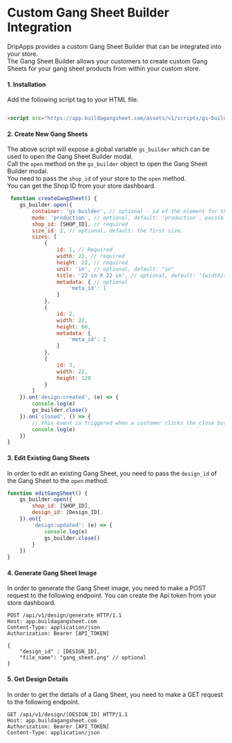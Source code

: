 # Custom Gang Sheet Builder Integration

DripApps provides a custom Gang Sheet Builder that can be integrated into your store. \
The Gang Sheet Builder allows your customers to create custom Gang Sheets for your gang sheet products from within your custom store.

#### 1. Installation

Add the following script tag to your HTML file.

```html

<script src="https://app.buildagangsheet.com/assets/v1/scripts/gs-builder.min.js"></script>
```

#### 2. Create New Gang Sheets

The above script will expose a global variable `gs_builder` which can be used to open the Gang Sheet Builder modal. \
Call the `open` method on the `gs_builder` object to open the Gang Sheet Builder modal. \
You need to pass the `shop_id` of your store to the `open` method. \
You can get the Shop ID from your store dashboard.

```javascript
 function createGangSheet() {
    gs_builder.open({
        container: 'gs-builder', // optional - id of the element for the modal to be rendered in.
        mode: 'production', // optional, default: 'production', possible values: 'production', 'development'
        shop_id: [SHOP_ID], // required
        size_id: 2, // optional, default: the first size.
        sizes: [
            {
                id: 1, // Required
                width: 22, // required
                height: 22, // required
                unit: 'in', // optional, default: "in"
                title: '22 in X 22 in', // optional, default: "{width}{unit} x {height}{unit}"
                metadata: { // optional
                    'meta_id': 1
                }
            },
            {
                id: 2,
                width: 22,
                height: 60,
                metadata: {
                    'meta_id': 2
                }
            },
            {
                id: 3,
                width: 22,
                height: 120
            }
        ]
    }).on('design:created', (e) => {
        console.log(e)
        gs_builder.close()
    }).on('closed', () => {
        // this event is triggered when a customer clicks the close button from the buidler.
        console.log(e)
    })
}
```

#### 3. Edit Existing Gang Sheets

In order to edit an existing Gang Sheet, you need to pass the `design_id` of the Gang Sheet to the `open` method.

```javascript
function editGangSheet() {
    gs_builder.open({
        shop_id: [SHOP_ID],
        design_id: [Design_ID],
    }).on({
        'design:updated': (e) => {
            console.log(e)
            gs_builder.close()
        }
    })
}
```

#### 4. Generate Gang Sheet Image

In order to generate the Gang Sheet image, you need to make a POST request to the following endpoint.
You can create the Api token from your store dashboard.

```http
POST /api/v1/design/generate HTTP/1.1
Host: app.buildagangsheet.com
Content-Type: application/json
Authorization: Bearer [API_TOKEN]

{
    "design_id" : [DESIGN_ID],
    "file_name": "gang_sheet.png" // optional
}
```
 
#### 5. Get Design Details

In order to get the details of a Gang Sheet, you need to make a GET request to the following endpoint.

```http
GET /api/v1/design/[DESIGN_ID] HTTP/1.1
Host: app.buildagangsheet.com
Authorization: Bearer [API_TOKEN]
Content-Type: application/json
```
 
